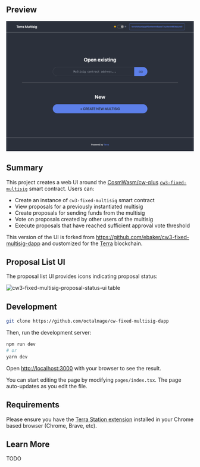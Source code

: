 ## Preview

<p align="center" width="100%">
    <img alt="cw3-fixed-multisig preview" src=".github/screenshot.png">
</p>

## Summary

This project creates a web UI around the [CosmWasm/cw-plus](https://github.com/CosmWasm/cw-plus/) [`cw3-fixed-multisig`](https://github.com/CosmWasm/cw-plus/tree/main/contracts/cw3-fixed-multisig) smart contract. Users can:

- Create an instance of `cw3-fixed-multisig` smart contract
- View proposals for a previously instantiated multisig
- Create proposals for sending funds from the multisig
- Vote on proposals created by other users of the multisig
- Execute proposals that have reached sufficient approval vote threshold

This version of the UI is forked from https://github.com/ebaker/cw3-fixed-multisig-dapp and customized for the [Terra](https://terra.money) blockchain.

## Proposal List UI

The proposal list UI provides icons indicating proposal status:

<img alt="cw3-fixed-multisig-proposal-status-ui table" src="https://i.imgur.com/P5FDDJ8.png">

## Development

```bash
git clone https://github.com/octalmage/cw-fixed-multisig-dapp
```

Then, run the development server:

```bash
npm run dev
# or
yarn dev
```

Open [http://localhost:3000](http://localhost:3000) with your browser to see the result.

You can start editing the page by modifying `pages/index.tsx`. The page auto-updates as you edit the file.

## Requirements

Please ensure you have the [Terra Station extension](https://chrome.google.com/webstore/detail/terra-station/aiifbnbfobpmeekipheeijimdpnlpgpp?hl=en) installed in your Chrome based browser (Chrome, Brave, etc).

## Learn More

TODO

